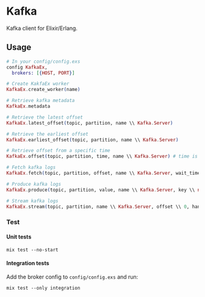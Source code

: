 Kafka
========

Kafka client for Elixir/Erlang.

Usage
-----

```elixir
# In your config/config.exs
config KafkaEx,
  brokers: [{HOST, PORT}]

# Create KakfaEx worker
KafkaEx.create_worker(name)

# Retrieve kafka metadata
KafkaEx.metadata

# Retrieve the latest offset
KafkaEx.latest_offset(topic, partition, name \\ Kafka.Server)

# Retrieve the earliest offset
KafkaEx.earliest_offset(topic, partition, name \\ Kafka.Server)

# Retrieve offset from a specific time
KafkaEx.offset(topic, partition, time, name \\ Kafka.Server) # time is of type [datetime](http://erlang.org/doc/man/calendar.html#type-datetime)

# Fetch kafka logs
KafkaEx.fetch(topic, partition, offset, name \\ Kafka.Server, wait_time \\ 10, min_bytes \\ 1, max_bytes \\ 1_000_000)

# Produce kafka logs
KafkaEx.produce(topic, partition, value, name \\ Kafka.Server, key \\ nil, required_acks \\ 0, timeout \\ 100)

# Stream kafka logs
KafkaEx.stream(topic, partition, name \\ Kafka.Server, offset \\ 0, handler \\ KafkaHandler)
```


### Test
#### Unit tests
```
mix test --no-start
```

#### Integration tests 
Add the broker config to `config/config.exs` and run:
```
mix test --only integration
```
